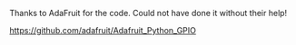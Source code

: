 Thanks to AdaFruit for the code. Could not have done it without their help!

https://github.com/adafruit/Adafruit_Python_GPIO
